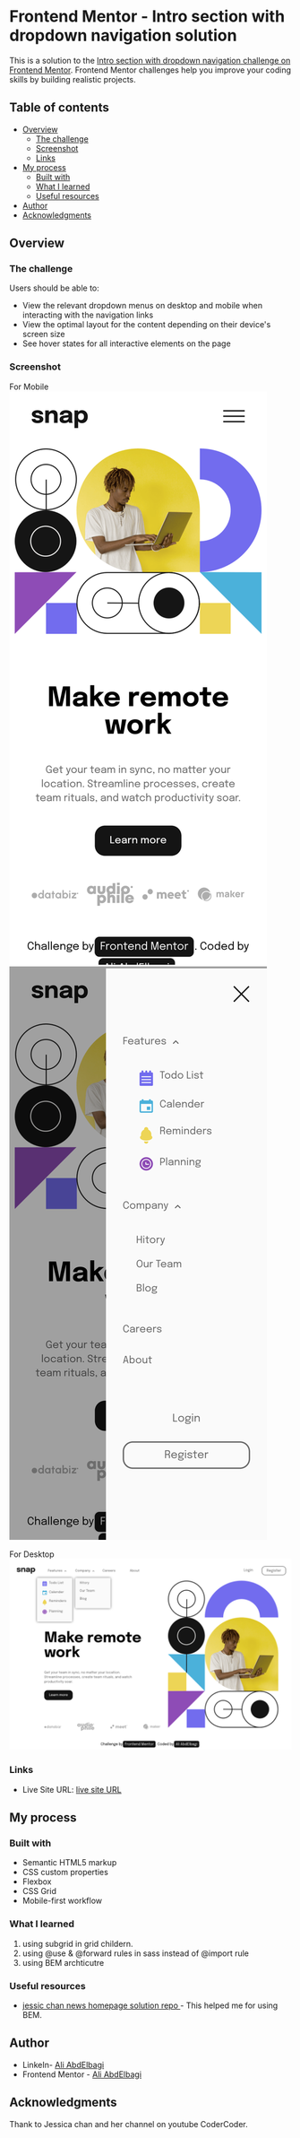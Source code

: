 # Frontend Mentor - Intro section with dropdown navigation solution

This is a solution to the [Intro section with dropdown navigation challenge on Frontend Mentor](https://www.frontendmentor.io/challenges/intro-section-with-dropdown-navigation-ryaPetHE5). Frontend Mentor challenges help you improve your coding skills by building realistic projects. 

## Table of contents

- [Overview](#overview)
  - [The challenge](#the-challenge)
  - [Screenshot](#screenshot)
  - [Links](#links)
- [My process](#my-process)
  - [Built with](#built-with)
  - [What I learned](#what-i-learned)
  - [Useful resources](#useful-resources)
- [Author](#author)
- [Acknowledgments](#acknowledgments)


## Overview

### The challenge

Users should be able to:

- View the relevant dropdown menus on desktop and mobile when interacting with the navigation links
- View the optimal layout for the content depending on their device's screen size
- See hover states for all interactive elements on the page

### Screenshot
For Mobile
![moile](./screenshots/mobile.png)
![mobile-nav](./screenshots/mobile-nav.png)

For Desktop 
![Desktop](./screenshots/desktop.png)

### Links

- Live Site URL: [live site URL ](https://ali007-depug/intero-section-with-dropdown-menu)

## My process

### Built with

- Semantic HTML5 markup
- CSS custom properties
- Flexbox
- CSS Grid
- Mobile-first workflow
### What I learned
1. using subgrid in grid childern.
2. using @use & @forward rules in sass instead of @import rule
3. using BEM archticutre

### Useful resources

- [jessic chan news homepage solution repo ](https://www.example.com) - This helped me for using BEM.


## Author

- LinkeIn- [Ali AbdElbagi](https://www.linkein.com/in/ali-abdelbagi-0231b223)
- Frontend Mentor - [Ali AbdElbagi](https://www.frontendmentor.io/profile/ali007-depug)

## Acknowledgments
Thank to Jessica chan and her channel on youtube CoderCoder.
